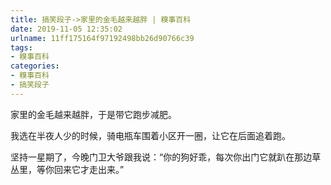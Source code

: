 ```yaml
---
title: 搞笑段子->家里的金毛越来越胖 | 糗事百科
date: 2019-11-05 12:35:02
urlname: 11ff175164f97192498bb26d90766c39
tags: 
- 糗事百科
categories:
- 糗事百科
- 搞笑段子
---
```

家里的金毛越来越胖，于是带它跑步减肥。

我选在半夜人少的时候，骑电瓶车围着小区开一圈，让它在后面追着跑。

坚持一星期了，今晚门卫大爷跟我说：“你的狗好乖，每次你出门它就趴在那边草丛里，等你回来它才走出来。”


